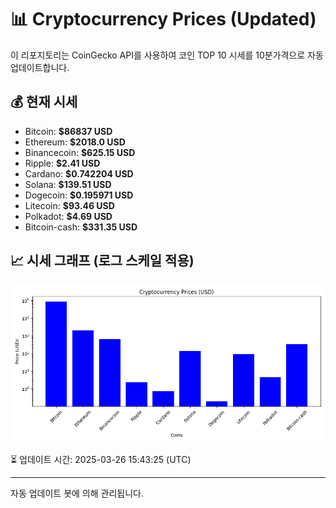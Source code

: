 
# 📊 Cryptocurrency Prices (Updated)

이 리포지토리는 CoinGecko API를 사용하여 코인 TOP 10 시세를 10분가격으로 자동 업데이트합니다.

## 💰 현재 시세
- Bitcoin: **$86837 USD**
- Ethereum: **$2018.0 USD**
- Binancecoin: **$625.15 USD**
- Ripple: **$2.41 USD**
- Cardano: **$0.742204 USD**
- Solana: **$139.51 USD**
- Dogecoin: **$0.195971 USD**
- Litecoin: **$93.46 USD**
- Polkadot: **$4.69 USD**
- Bitcoin-cash: **$331.35 USD**

## 📈 시세 그래프 (로그 스케일 적용)
![Crypto Prices](crypto_prices.png)

⏳ 업데이트 시간: 2025-03-26 15:43:25 (UTC)

---
자동 업데이트 봇에 의해 관리됩니다.
